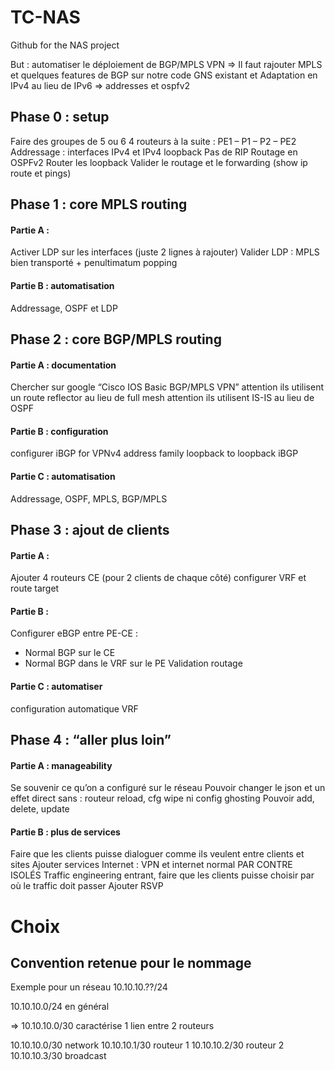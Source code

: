 # TC-NAS
Github for the NAS project

But : automatiser le déploiement de BGP/MPLS VPN
=> Il faut rajouter MPLS et quelques features de BGP sur notre code GNS existant
et Adaptation en IPv4 au lieu de IPv6 => addresses et ospfv2

## Phase 0 : setup
Faire des groupes de 5 ou 6
4 routeurs à la suite : PE1 – P1 – P2 – PE2
Addressage : interfaces IPv4 et IPv4 loopback
Pas de RIP
Routage en OSPFv2
Router les loopback
Valider le routage et le forwarding (show ip route et pings)

## Phase 1 : core MPLS routing

#### Partie A :
Activer LDP sur les interfaces (juste 2 lignes à rajouter)
Valider LDP : MPLS bien transporté + penultimatum popping

#### Partie B : automatisation
Addressage, OSPF et LDP


## Phase 2 : core BGP/MPLS routing

#### Partie A : documentation
Chercher sur google “Cisco IOS Basic BGP/MPLS VPN” 
attention ils utilisent un route reflector au lieu de full mesh
attention ils utilisent IS-IS au lieu de OSPF	

#### Partie B : configuration
configurer iBGP for VPNv4 address family
loopback to loopback iBGP

#### Partie C : automatisation
Addressage, OSPF, MPLS, BGP/MPLS



## Phase 3 : ajout de clients

#### Partie A :
Ajouter 4 routeurs CE (pour 2 clients de chaque côté)
configurer VRF
et route target

#### Partie B :
Configurer eBGP entre PE-CE :
- Normal BGP sur le CE
- Normal BGP dans le VRF sur le PE
Validation routage

#### Partie C : automatiser
configuration automatique VRF

## Phase 4 : “aller plus loin”

#### Partie A : manageability
Se souvenir ce qu’on a configuré sur le réseau
Pouvoir changer le json et un effet direct sans : routeur reload, cfg wipe ni config ghosting
Pouvoir add, delete, update

#### Partie B : plus de services
Faire que les clients puisse dialoguer comme ils veulent entre clients et sites
Ajouter services Internet : VPN et internet normal PAR CONTRE ISOLÉS 
Traffic engineering entrant, faire que les clients puisse choisir par où le traffic doit passer
Ajouter RSVP

# Choix

## Convention retenue pour le nommage
Exemple pour un réseau 10.10.10.??/24

10.10.10.0/24 en général

=> 10.10.10.0/30 caractérise 1 lien entre 2 routeurs

10.10.10.0/30 network
10.10.10.1/30 routeur 1
10.10.10.2/30 routeur 2
10.10.10.3/30 broadcast
